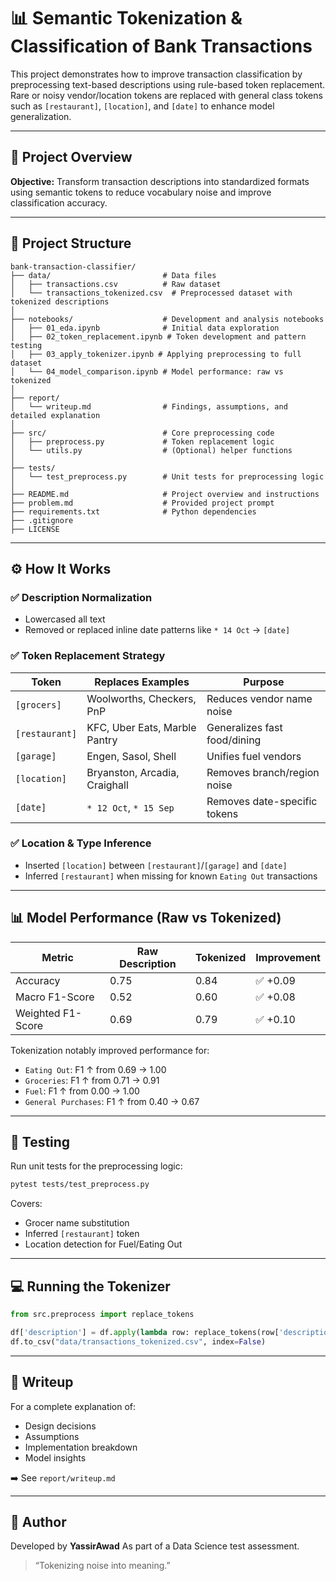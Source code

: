 
# 📊 Semantic Tokenization & Classification of Bank Transactions

This project demonstrates how to improve transaction classification by preprocessing text-based descriptions using rule-based token replacement. Rare or noisy vendor/location tokens are replaced with general class tokens such as `[restaurant]`, `[location]`, and `[date]` to enhance model generalization.

---

## 🧭 Project Overview

**Objective:**
Transform transaction descriptions into standardized formats using semantic tokens to reduce vocabulary noise and improve classification accuracy.

---

## 📁 Project Structure

```
bank-transaction-classifier/
├── data/                         # Data files
│   ├── transactions.csv          # Raw dataset
│   └── transactions_tokenized.csv  # Preprocessed dataset with tokenized descriptions
│
├── notebooks/                    # Development and analysis notebooks
│   ├── 01_eda.ipynb              # Initial data exploration
│   ├── 02_token_replacement.ipynb # Token development and pattern testing
│   ├── 03_apply_tokenizer.ipynb # Applying preprocessing to full dataset
│   └── 04_model_comparison.ipynb # Model performance: raw vs tokenized
│
├── report/
│   └── writeup.md                # Findings, assumptions, and detailed explanation
│
├── src/                          # Core preprocessing code
│   ├── preprocess.py             # Token replacement logic
│   └── utils.py                  # (Optional) helper functions
│
├── tests/
│   └── test_preprocess.py        # Unit tests for preprocessing logic
│
├── README.md                     # Project overview and instructions
├── problem.md                    # Provided project prompt
├── requirements.txt              # Python dependencies
├── .gitignore
├── LICENSE
```

---

## ⚙️ How It Works

### ✅ Description Normalization

* Lowercased all text
* Removed or replaced inline date patterns like `* 14 Oct` → `[date]`

### ✅ Token Replacement Strategy

| Token          | Replaces Examples             | Purpose                      |
| -------------- | ----------------------------- | ---------------------------- |
| `[grocers]`    | Woolworths, Checkers, PnP     | Reduces vendor name noise    |
| `[restaurant]` | KFC, Uber Eats, Marble Pantry | Generalizes fast food/dining |
| `[garage]`     | Engen, Sasol, Shell           | Unifies fuel vendors         |
| `[location]`   | Bryanston, Arcadia, Craighall | Removes branch/region noise  |
| `[date]`       | `* 12 Oct`, `* 15 Sep`        | Removes date-specific tokens |

### ✅ Location & Type Inference

* Inserted `[location]` between `[restaurant]`/`[garage]` and `[date]`
* Inferred `[restaurant]` when missing for known `Eating Out` transactions

---

## 📊 Model Performance (Raw vs Tokenized)

| Metric            | Raw Description | Tokenized | Improvement |
| ----------------- | --------------- | --------- | ----------- |
| Accuracy          | 0.75            | 0.84      | ✅ +0.09     |
| Macro F1-Score    | 0.52            | 0.60      | ✅ +0.08     |
| Weighted F1-Score | 0.69            | 0.79      | ✅ +0.10     |

Tokenization notably improved performance for:

* `Eating Out`: F1 ↑ from 0.69 → 1.00
* `Groceries`: F1 ↑ from 0.71 → 0.91
* `Fuel`: F1 ↑ from 0.00 → 1.00
* `General Purchases`: F1 ↑ from 0.40 → 0.67

---

## 🧪 Testing

Run unit tests for the preprocessing logic:

```bash
pytest tests/test_preprocess.py
```

Covers:

* Grocer name substitution
* Inferred `[restaurant]` token
* Location detection for Fuel/Eating Out

---

## 💻 Running the Tokenizer

```python
from src.preprocess import replace_tokens

df['description'] = df.apply(lambda row: replace_tokens(row['description'], row['label']), axis=1)
df.to_csv("data/transactions_tokenized.csv", index=False)
```

---

## 📄 Writeup

For a complete explanation of:

* Design decisions
* Assumptions
* Implementation breakdown
* Model insights

➡️ See `report/writeup.md`

---

## 👤 Author

Developed by **YassirAwad**
As part of a Data Science test assessment.

> “Tokenizing noise into meaning.”

